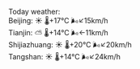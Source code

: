 Today weather:  
Beijing: ☀️   🌡️+17°C 🌬️↙15km/h  
Tianjin: ⛅️  🌡️+14°C 🌬️←11km/h  
Shijiazhuang: ☀️   🌡️+20°C 🌬️↙20km/h  
Tangshan: ☀️   🌡️+14°C 🌬️↙24km/h  
